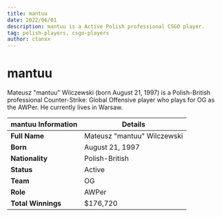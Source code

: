 ```yaml
---
title: mantuu
date: 2022/06/01
description: mantuu is a Active Polish professional CSGO player.
tag: polish-players, csgo-players
author: ctanxx
---
```


# mantuu

Mateusz "mantuu" Wilczewski (born August 21, 1997) is a Polish-British professional Counter-Strike: Global Offensive player who plays for OG as the AWPer. He currently lives in Warsaw.

| **mantuu Information** | **Details**               |
| -------------------- | --------------------------- |
| **Full Name**        | Mateusz "mantuu" Wilczewski |
| **Born**             | August 21, 1997             |
| **Nationality**      | Polish-British              |
| **Status**           | Active                      |
| **Team**             | OG                          |
| **Role**             | AWPer                       |
| **Total Winnings**   | $176,720                    |